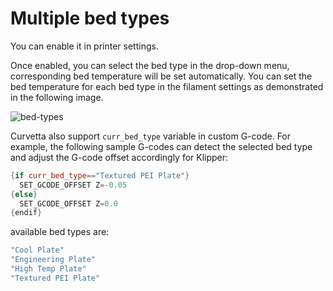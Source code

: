 # Multiple bed types

You can enable it in printer settings.

Once enabled, you can select the bed type in the drop-down menu, corresponding bed temperature will be set automatically.
You can set the bed temperature for each bed type in the filament settings as demonstrated in the following image.

![bed-types](https://github.com/SoftFever/OrcaSlicer/blob/main/doc/images/bed-types.gif?raw=true)

Curvetta also support `curr_bed_type` variable in custom G-code.
For example, the following sample G-codes can detect the selected bed type and adjust the G-code offset accordingly for Klipper:

```c++
{if curr_bed_type=="Textured PEI Plate"}
  SET_GCODE_OFFSET Z=-0.05
{else}
  SET_GCODE_OFFSET Z=0.0
{endif}
```

available bed types are:

```c++
"Cool Plate"
"Engineering Plate"
"High Temp Plate"
"Textured PEI Plate"
```
